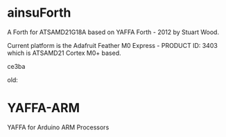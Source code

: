 # ainsuForth

A Forth for ATSAMD21G18A based on YAFFA Forth - 2012 by Stuart Wood.

Current platform is the Adafruit Feather M0 Express - PRODUCT ID: 3403 
which is ATSAMD21 Cortex M0+ based.

ce3ba

old:

# YAFFA-ARM
YAFFA for Arduino ARM Processors 

